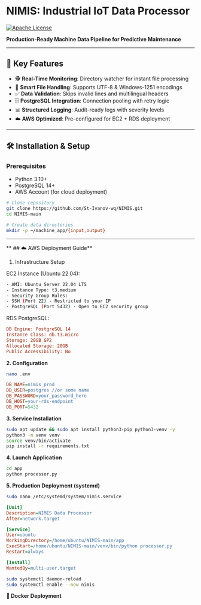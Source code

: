 # NIMIS: Industrial IoT Data Processor  
[![Apache License](https://img.shields.io/badge/License-Apache%202.0-blue.svg)](https://opensource.org/licenses/Apache-2.0)  

**Production-Ready Machine Data Pipeline for Predictive Maintenance**  

---

## 🌟 Key Features  
- 🕵️ **Real-Time Monitoring**: Directory watcher for instant file processing  
- 📁 **Smart File Handling**: Supports UTF-8 & Windows-1251 encodings  
- ✅ **Data Validation**: Skips invalid lines and multilingual headers  
- 🗄️ **PostgreSQL Integration**: Connection pooling with retry logic  
- 📊 **Structured Logging**: Audit-ready logs with severity levels  
- ☁️ **AWS Optimized**: Pre-configured for EC2 + RDS deployment  

---

## 🛠️ Installation & Setup

### Prerequisites
- Python 3.10+
- PostgreSQL 14+
- AWS Account (for cloud deployment)

```bash
# Clone repository
git clone https://github.com/St-Ivanov-wq/NIMIS.git
cd NIMIS-main

# Create data directories
mkdir -p ~/machine_app/{input,output}
```
---
** ## ☁️ AWS Deployment Guide**
1. Infrastructure Setup

EC2 Instance (Ubuntu 22.04):
```bash
- AMI: Ubuntu Server 22.04 LTS
- Instance Type: t3.medium
- Security Group Rules:
- SSH (Port 22) - Restricted to your IP
- PostgreSQL (Port 5432) - Open to EC2 security group
```
RDS PostgreSQL:
```ini
DB Engine: PostgreSQL 14
Instance Class: db.t3.micro
Storage: 20GB GP2
Allocated Storage: 20GB
Public Accessibility: No
```

**2. Configuration**
```bash
nano .env
```
```ini
DB_NAME=nimis_prod
DB_USER=postgres //or some name
DB_PASSWORD=your_password_here
DB_HOST=your-rds-endpoint
DB_PORT=5432
```

**3. Service Installation**
```bash
sudo apt update && sudo apt install python3-pip python3-venv -y
python3 -m venv venv
source venv/bin/activate
pip install -r requirements.txt
```
**4. Launch Application**
```bash
cd app
python processor.py
```

**5. Production Deployment (systemd)**
```bash
sudo nano /etc/systemd/system/nimis.service
```
```ini
[Unit]
Description=NIMIS Data Processor
After=network.target

[Service]
User=ubuntu
WorkingDirectory=/home/ubuntu/NIMIS-main/app
ExecStart=/home/ubuntu/NIMIS-main/venv/bin/python processor.py
Restart=always

[Install]
WantedBy=multi-user.target
```
```bash
sudo systemctl daemon-reload
sudo systemctl enable --now nimis
```
**🐳 Docker Deployment**
